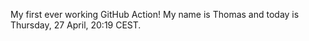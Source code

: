 My first ever working GitHub Action!
My name is Thomas and today is Thursday, 27 April, 20:19 CEST. 
